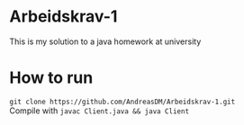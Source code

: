 # Arbeidskrav-1
This is my solution to a java homework at university

# How to run
`git clone https://github.com/AndreasDM/Arbeidskrav-1.git` <br>
Compile with `javac Client.java && java Client` <br>